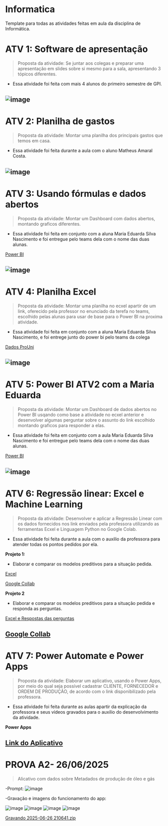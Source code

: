 # Informatica
Template para todas as atividades feitas em aula da disciplina de Informática.

# ATV 1: Software de apresentação
>Proposta da atividade: Se juntar aos colegas e preparar uma apresentação em slides sobre si mesmo para a sala, apresentando 3 tópicos diferentes.
- Essa atividade foi feita com mais 4 alunos do primeiro semestre de GPI.

![image](https://github.com/user-attachments/assets/d240b1d7-90e2-40ba-b243-e2589dd64567)
------------------------------------------------------------------------------------------------------------------------------------------------------
# ATV 2: Planilha de gastos
>Proposta da atividade: Montar uma planilha dos principais gastos que temos em casa.
- Essa atividade foi feita durante a aula com o aluno Matheus Amaral Costa.

![image](https://github.com/user-attachments/assets/8ca2ba10-9331-499a-896d-5fc2319b2904)
------------------------------------------------------------------------------------------------------------------------------------------------------
# ATV 3: Usando fórmulas e dados abertos
>Proposta da atividade: Montar um Dashboard com dados abertos, montando graficos diferentes.
- Essa atividade foi feita em conjunto com a aluna Maria Eduarda Silva Nascimento e foi entregue pelo teams dela com o nome das duas alunas.

[Power BI](https://app.powerbi.com/links/J_uhG9sDmK?ctid=cf72e2bd-7a2b-4783-bdeb-39d57b07f76f&pbi_source=linkShare)

![image](https://github.com/user-attachments/assets/3aee0799-3510-4c97-85ff-7fd306097606)
------------------------------------------------------------------------------------------------------------------------------------------------------
# ATV 4: Planilha Excel
>Proposta da atividade: Montar uma planilha no ecxel apartir de um link, oferecido pela professor no enunciado da terefa no teams, escolhido pelas alunas para usar de base para o Power BI na proxima atividade.
- Essa atividade foi feita em conjunto com a aluna Maria Eduarda Silva Nascimento, e foi entrege junto do power bi pelo teams da colega

[Dados ProUni](https://fatecspgov-my.sharepoint.com/:x:/r/personal/maria_nascimento50_fatec_sp_gov_br/Documents/Arquivos%20de%20Chat%20do%20Microsoft%20Teams/DADOSPROUNI%201.xlsx?d=w22a9cd47e4bd47b3bc70a95549b06805&csf=1&web=1&e=VGrWKO)

![image](https://github.com/user-attachments/assets/2620c6c0-ac50-434c-a884-cf9b6174b660)
------------------------------------------------------------------------------------------------------------------------------------------------------
# ATV 5: Power BI ATV2 com a Maria Eduarda
>Proposta da atividade: Montar um Dashboard de dados abertos no Power BI usqando como base a atividade no ecxel anterior e desenvolver algumas perguntar sobre o assunto do link escolhido montando graficos para responder a elas.
- Essa atividade foi feita em conjunto com a aula Maria Eduarda Silva Nascimento e foi entregue pelo teams dela com o nome das duas alunas.

[Power BI](https://app.powerbi.com/links/_0TAQH23HG?ctid=cf72e2bd-7a2b-4783-bdeb-39d57b07f76f&pbi_source=linkShare)

![image](https://github.com/user-attachments/assets/71fda173-e974-4280-afed-cddcf1526173)
------------------------------------------------------------------------------------------------------------------------------------------------------
# ATV 6: Regressão linear: Excel e Machine Learning
>Proposta da atividade: Desenvolver e aplicar a Regressão Linear com os dados fornecidos nos link enviados pela professora utilizando as ferramentas Ecxel e Linguagem Python no Google Colab.
- Essa atividade foi feita durante a aula com o auxilio da professora para atender todas os pontos pedidos por ela.

**Projeto 1:**
- Elaborar e comparar os modelos preditivos para a situação pedida.

[Excel](https://fatecspgov.sharepoint.com/:x:/r/sites/Section_INF168.A753.N.077.146.20251/Student%20Work/Working%20files/JOYCE%20FERNANDES%20DA%20SILVA%20HONORIO/Regress%C3%A3o%20linear_%20Excel%20e%20Machine%20Learning/Ice%20Cream2025.xlsx?d=w2529af0f92d045458447d91dac196ad0&csf=1&web=1&e=3M8oFd)

[Google Collab](https://colab.research.google.com/drive/1hNAXuHfLzmoR5GJMR2yTGOwBDfmY9MEr?authuser=1&pli=1#scrollTo=h_lGhKFTmOTT)

**Projeto 2**
- Elaborar e comparar os modelos preditivos para a situação pedida e responda as perguntas.

[Excel e Respostas das perguntas](https://fatecspgov-my.sharepoint.com/:x:/r/personal/joyce_honorio_fatec_sp_gov_br/Documents/Pasta.xlsx?d=w5953a8cb7f8b471fa301509f5a23512b&csf=1&web=1&e=sfwPdW)

[Google Collab](https://colab.research.google.com/notebooks/intro.ipynb#scrollTo=_6OGqCMJu00L)
------------------------------------------------------------------------------------------------------------------------------------------------------
# ATV 7: Power Automate e Power Apps
>Proposta da atividade: Elaborar um aplicativo, usando o Power Apps, por meio do qual seja possível cadastrar CLIENTE, FORNECEDOR  e ORDEM DE PRODUÇÃO, de acordo com o link disponibilizado pela professora.
- Essa atividade foi feita durante as aulas apartir da explicação da professora e seus vídeos gravados para o auxilio do desenvolvimento da atividade.

**Power Apps**

[Link do Aplicativo](https://apps.powerapps.com/play/e/5ad9ca69-6a4e-ec7e-8e88-bd3c6254c0e4/a/612fc43e-365a-444c-a38d-c9b1e0c6b644?tenantId=cf72e2bd-7a2b-4783-bdeb-39d57b07f76f&hint=0ad79be2-263f-4ba3-b22c-22283f5484cf&sourcetime=1749594152127)
------------------------------------------------------------------------------------------------------------------------------------------------------
# PROVA A2- 26/06/2025
> Alicativo com dados sobre Metadados de produção de óleo e gás

-Prompt:
![image](https://github.com/user-attachments/assets/df159643-497d-471c-a90b-80faa4fc6f1c)

-Gravação e imagens do funcionamento do app:

![image](https://github.com/user-attachments/assets/b6c64d1e-1280-4038-96cd-8af838c5e6b6)
![image](https://github.com/user-attachments/assets/96257a9a-c6e6-4bad-97b6-d83cfb1723ee)
![image](https://github.com/user-attachments/assets/4ff5b005-a1df-40a0-ac7c-afe3e068f50a)
![image](https://github.com/user-attachments/assets/ddbe7cb3-5979-467d-b164-0fded385b431)

[Gravando 2025-06-26 210641.zip](https://github.com/user-attachments/files/20935427/Gravando.2025-06-26.210641.zip)

